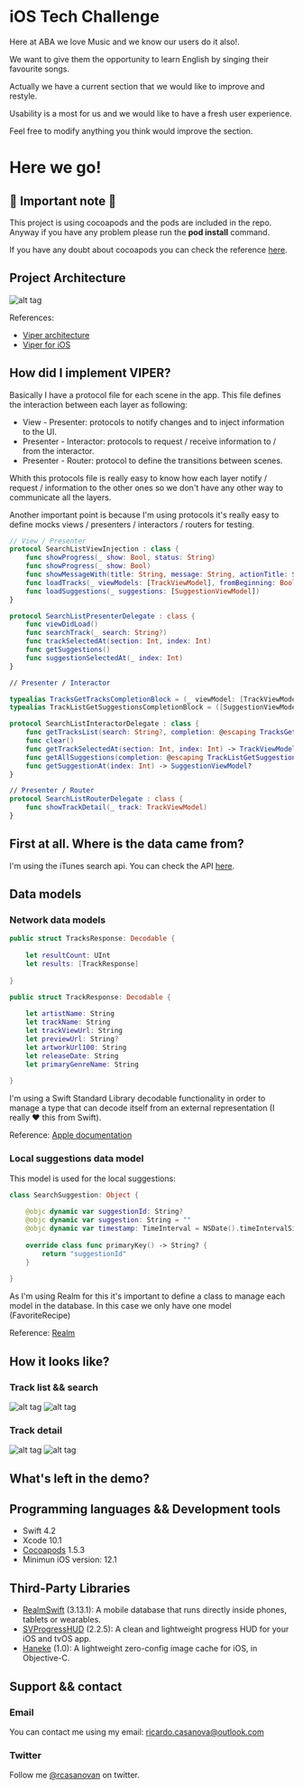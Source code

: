 # iOS Tech Challenge

Here at ABA we love Music and we know our users do it also!.

We want to give them the opportunity to learn English by singing their favourite songs.

Actually we have a current section that we would like to improve and restyle.

Usability is a most for us and we would like to have a fresh user experience.

Feel free to modify anything you think would improve the section.

# Here we go!

## 🚨 Important note 🚨

This project is using cocoapods and the pods are included in the repo. Anyway if you have any problem please run the **pod install** command.

If you have any doubt about cocoapods you can check the reference [here](https://cocoapods.org).

## Project Architecture 
![alt tag](https://github.com/rcasanovan/iOS-tech-challenge/blob/master/Images/projectArchitecture.jpeg?raw=true)

References:
* [Viper architecture](https://www.objc.io/issues/13-architecture/viper/)
* [Viper for iOS](https://medium.com/@smalam119/viper-design-pattern-for-ios-application-development-7a9703902af6)

## How did I implement VIPER?

Basically I have a protocol file for each scene in the app. This file defines the interaction between each layer as following:

* View - Presenter: protocols to notify changes and to inject information to the UI.
* Presenter - Interactor: protocols to request / receive information to / from the interactor.
* Presenter - Router: protocol to define the transitions between scenes.

Whith this protocols file is really easy to know how each layer notify / request / information to the other ones so we don't have any other way to communicate all the layers.

Another important point is because I'm using protocols it's really easy to define mocks views / presenters / interactors / routers for testing.

```swift
// View / Presenter
protocol SearchListViewInjection : class {
    func showProgress(_ show: Bool, status: String)
    func showProgress(_ show: Bool)
    func showMessageWith(title: String, message: String, actionTitle: String)
    func loadTracks(_ viewModels: [TrackViewModel], fromBeginning: Bool)
    func loadSuggestions(_ suggestions: [SuggestionViewModel])
}

protocol SearchListPresenterDelegate : class {
    func viewDidLoad()
    func searchTrack(_ search: String?)
    func trackSelectedAt(section: Int, index: Int)
    func getSuggestions()
    func suggestionSelectedAt(_ index: Int)
}

// Presenter / Interactor

typealias TracksGetTracksCompletionBlock = (_ viewModel: [TrackViewModel]?, _ success: Bool, _ error: ResultError?) -> Void
typealias TrackListGetSuggestionsCompletionBlock = ([SuggestionViewModel]) -> Void

protocol SearchListInteractorDelegate : class {
    func getTracksList(search: String?, completion: @escaping TracksGetTracksCompletionBlock)
    func clear()
    func getTrackSelectedAt(section: Int, index: Int) -> TrackViewModel?
    func getAllSuggestions(completion: @escaping TrackListGetSuggestionsCompletionBlock)
    func getSuggestionAt(index: Int) -> SuggestionViewModel?
}

// Presenter / Router
protocol SearchListRouterDelegate : class {
    func showTrackDetail(_ track: TrackViewModel)
}
```

## First at all. Where is the data came from?

I'm using the iTunes search api. You can check the API [here](https://affiliate.itunes.apple.com/resources/documentation/itunes-store-web-service-search-api/).

## Data models

### Network data models

```swift
public struct TracksResponse: Decodable {
    
    let resultCount: UInt
    let results: [TrackResponse]
    
}

public struct TrackResponse: Decodable {
    
    let artistName: String
    let trackName: String
    let trackViewUrl: String
    let previewUrl: String?
    let artworkUrl100: String
    let releaseDate: String
    let primaryGenreName: String
    
}
```

I'm using a Swift Standard Library decodable functionality in order to manage a type that can decode itself from an external representation (I really ❤ this from Swift).

Reference: [Apple documentation](https://developer.apple.com/documentation/swift/swift_standard_library/encoding_decoding_and_serialization)

### Local suggestions data model

This model is used for the local suggestions:

```swift
class SearchSuggestion: Object {
    
    @objc dynamic var suggestionId: String?
    @objc dynamic var suggestion: String = ""
    @objc dynamic var timestamp: TimeInterval = NSDate().timeIntervalSince1970
    
    override class func primaryKey() -> String? {
        return "suggestionId"
    }
    
}
```

As I'm using Realm for this it's important to define a class to manage each model in the database. In this case we only have one model (FavoriteRecipe)

Reference: [Realm](https://realm.io/docs/swift/latest)

## How it looks like?

### Track list && search
![alt tag](https://github.com/rcasanovan/iOS-tech-challenge/blob/master/Images/01.png?raw=true)
![alt tag](https://github.com/rcasanovan/iOS-tech-challenge/blob/master/Images/02.png?raw=true)

### Track detail
![alt tag](https://github.com/rcasanovan/iOS-tech-challenge/blob/master/Images/04.png?raw=true)
![alt tag](https://github.com/rcasanovan/iOS-tech-challenge/blob/master/Images/05.png?raw=true)

## What's left in the demo?

## Programming languages && Development tools

* Swift 4.2
* Xcode 10.1
* [Cocoapods](https://cocoapods.org) 1.5.3
* Minimun iOS version: 12.1

## Third-Party Libraries

* [RealmSwift](https://github.com/realm/realm-cocoa) (3.13.1): A mobile database that runs directly inside phones, tablets or wearables.
* [SVProgressHUD](https://github.com/SVProgressHUD/SVProgressHUD) (2.2.5): A clean and lightweight progress HUD for your iOS and tvOS app.
* [Haneke](https://github.com/Haneke/Haneke) (1.0): A lightweight zero-config image cache for iOS, in Objective-C.

## Support && contact

### Email

You can contact me using my email: ricardo.casanova@outlook.com

### Twitter

Follow me [@rcasanovan](http://twitter.com/rcasanovan) on twitter.
